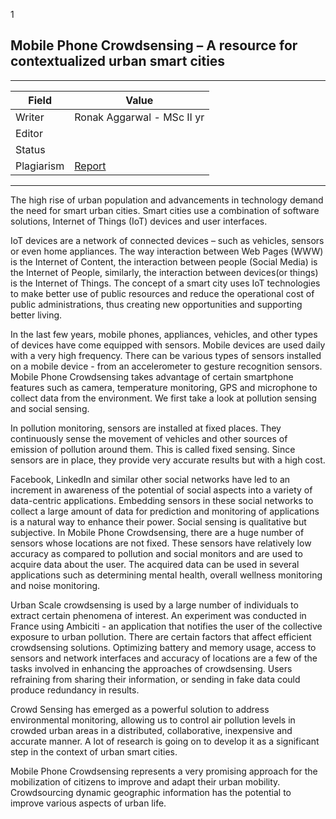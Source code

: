 
1
## Mobile Phone Crowdsensing – A resource for contextualized urban smart cities

---
| Field | Value |
|----|----|
| Writer | Ronak Aggarwal - MSc II yr|
| Editor |  |
| Status |  |
| Plagiarism| [Report](./plag-reports/plag-mobile-phone-sensing.pdf) |


---

The high rise of urban population and advancements in technology demand the need for smart urban cities. Smart cities use a combination  of software solutions, Internet of Things (IoT) devices and user interfaces.
 
IoT devices are a network of connected devices – such as vehicles, sensors or even home appliances. The way interaction between Web Pages (WWW) is the Internet of Content, the interaction between people (Social Media) is the Internet of People, similarly, the interaction between devices(or things) is the Internet of Things. The concept of a smart city uses IoT technologies to make better use of public resources and reduce the operational cost of public administrations, thus creating new opportunities and supporting better living.

 In the last few years, mobile phones, appliances, vehicles, and other types of devices have come equipped with sensors. Mobile devices are used daily with a very high frequency. There can be various types of sensors installed on a mobile device - from an accelerometer to gesture recognition sensors. Mobile Phone Crowdsensing takes advantage of certain smartphone features such as camera, temperature monitoring, GPS and microphone to collect data from the environment. We first take a look at pollution sensing and social sensing.
 
In pollution monitoring, sensors are installed at fixed places. They continuously sense the movement of vehicles and other sources of emission of pollution around them. This is called fixed sensing. Since sensors are in place, they provide very accurate results but with a high cost.

Facebook, LinkedIn and similar other social networks have led to an increment in awareness of the potential of social aspects into a variety of data-centric applications. Embedding sensors in these social networks to collect a large amount of data for prediction and monitoring of applications is a natural way to enhance their power. Social sensing is qualitative but subjective. In Mobile Phone Crowdsensing, there are a huge number of sensors whose locations are not fixed. These sensors have relatively low accuracy as compared to pollution and social monitors and are used to acquire data about the user. The acquired data can be used in several applications such as determining mental health, overall wellness monitoring and noise monitoring.

Urban Scale crowdsensing is used by a large number of individuals to extract certain phenomena of interest. An experiment was conducted in France using Ambiciti - an application that notifies the user of the collective exposure to urban pollution. There are certain factors that affect efficient crowdsensing solutions. Optimizing battery and memory usage, access to sensors and network interfaces and accuracy of locations are a few of the tasks involved in enhancing the approaches of crowdsensing. Users refraining from sharing their information, or sending in fake data could produce redundancy in results.

Crowd Sensing has emerged as a powerful solution to address environmental monitoring, allowing us to control air pollution levels in crowded urban areas in a distributed, collaborative, inexpensive and accurate manner. A lot of research is going on to develop it as a significant step in the context of urban smart cities.

Mobile Phone Crowdsensing represents a very promising approach for the mobilization of citizens to improve and adapt their urban mobility. Crowdsourcing dynamic geographic information has the potential to improve various aspects of urban life.

